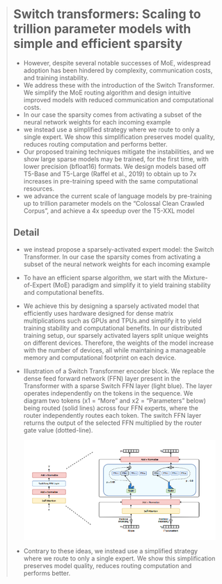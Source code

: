 > # Switch transformers: Scaling to trillion parameter models with simple and efficient sparsity
>
> * However, despite several notable successes of MoE, widespread adoption has been hindered by complexity, communication costs, and training instability.
> * We address these with the introduction of the Switch Transformer. We simplify the MoE routing algorithm and design intuitive improved models with reduced communication and computational costs.
> * In our case the sparsity comes from activating a subset of the neural network weights for each incoming example
> * we instead use a simplified strategy where we route to only a single expert. We show this simplification preserves model quality, reduces routing computation and performs better.
> * Our proposed training techniques mitigate the instabilities, and we show large sparse models may be trained, for the first time, with lower precision (bfloat16) formats. We design models based off T5-Base and T5-Large (Raffel et al., 2019) to obtain up to 7x increases in pre-training speed with the same computational resources.
> * we advance the current scale of language models by pre-training up to trillion parameter models on the “Colossal Clean Crawled Corpus”, and achieve a 4x speedup over the T5-XXL model
>
> ## Detail
>
> * we instead propose a sparsely-activated expert model: the Switch Transformer. In our case the sparsity comes from activating a subset of the neural network weights for each incoming example
> * To have an efficient sparse algorithm, we start with the Mixture-of-Expert (MoE) paradigm and simplify it to yield training stability and computational benefits.
> * We achieve this by designing a sparsely activated model that efficiently uses hardware designed for dense matrix multiplications such as GPUs and TPUs.and simplify it to yield training stability and computational benefits. In our distributed training setup, our sparsely activated layers split unique weights on different devices. Therefore, the weights of the model increase with the number of devices, all while maintaining a manageable memory and computational footprint on each device.
> * Illustration of a Switch Transformer encoder block. We replace the dense feed forward network (FFN) layer present in the Transformer with a sparse Switch FFN layer (light blue). The layer operates independently on the tokens in the sequence. We diagram two tokens (x1 = “More” and x2 = “Parameters” below) being routed (solid lines) across four FFN experts, where the router independently routes each token. The switch FFN layer returns the output of the selected FFN multiplied by the router gate value (dotted-line).
>
>   ![1732103686380](../images/Switchtransformers/1732103686380.png)
> * Contrary to these ideas, we instead use a simplified strategy where we route to only a single expert. We show this simplification preserves model quality, reduces routing computation and performs better.
